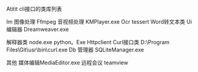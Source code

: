 Atitit cli接口的类库列表

Im 图像处理
Ffmpeg 音视频处理   KMPlayer.exe
Ocr tessert
Word转文本类 
Ui 编辑器 Dreamweaver.exe

解释器类  node.exe  python。Exe
Httpclient Curl接口类
D:\Program Files\Git\usr\bin\curl.exe
Db 管理器 SQLiteManager.exe

其他
媒体编辑MediaEditor.exe
远程会议 teamview



